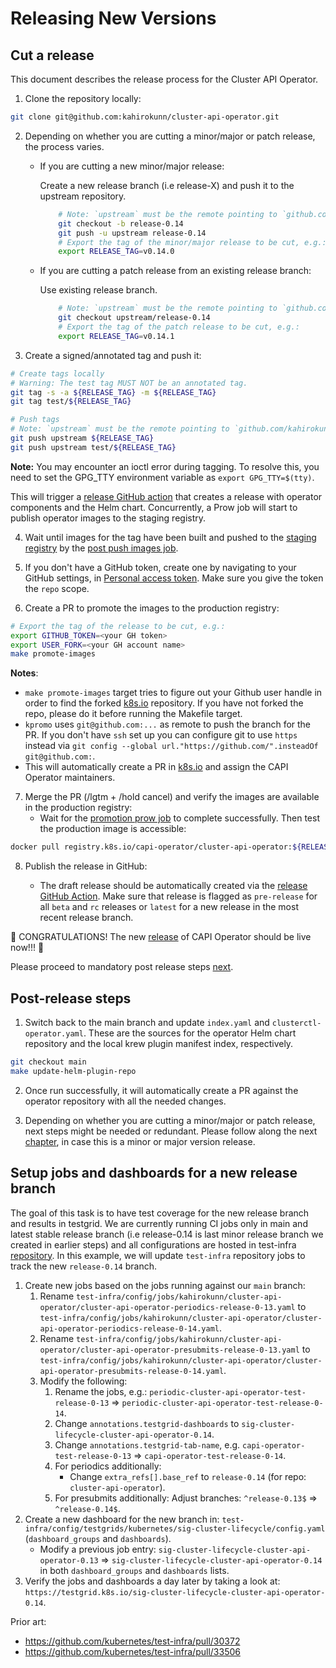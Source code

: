 # Releasing New Versions

## Cut a release

This document describes the release process for the Cluster API Operator.

1. Clone the repository locally:

```bash
git clone git@github.com:kahirokunn/cluster-api-operator.git
```

2. Depending on whether you are cutting a minor/major or patch release, the process varies.

    * If you are cutting a new minor/major release:

        Create a new release branch (i.e release-X) and push it to the upstream repository.

        ```bash
            # Note: `upstream` must be the remote pointing to `github.com:kahirokunn/cluster-api-operator`.
            git checkout -b release-0.14
            git push -u upstream release-0.14
            # Export the tag of the minor/major release to be cut, e.g.:
            export RELEASE_TAG=v0.14.0
        ```
    * If you are cutting a patch release from an existing release branch:

        Use existing release branch.

        ```bash
            # Note: `upstream` must be the remote pointing to `github.com:kahirokunn/cluster-api-operator`
            git checkout upstream/release-0.14
            # Export the tag of the patch release to be cut, e.g.:
            export RELEASE_TAG=v0.14.1
        ```

3. Create a signed/annotated tag and push it:

```bash
# Create tags locally
# Warning: The test tag MUST NOT be an annotated tag.
git tag -s -a ${RELEASE_TAG} -m ${RELEASE_TAG}
git tag test/${RELEASE_TAG}

# Push tags
# Note: `upstream` must be the remote pointing to `github.com/kahirokunn/cluster-api-operator`.
git push upstream ${RELEASE_TAG}
git push upstream test/${RELEASE_TAG}
```

**Note:** You may encounter an ioctl error during tagging. To resolve this, you need to set the GPG_TTY environment variable as `export GPG_TTY=$(tty)`.

This will trigger a [release GitHub action](https://github.com/kahirokunn/cluster-api-operator/actions/workflows/release.yaml) that creates a release with operator components and the Helm chart. Concurrently, a Prow job will start to publish operator images to the staging registry.

4. Wait until images for the tag have been built and pushed to the [staging registry](https://console.cloud.google.com/gcr/images/k8s-staging-capi-operator/global/cluster-api-operator) by the [post push images job](https://prow.k8s.io/?repo=kubernetes-sigs%2Fcluster-api-operator&job=post-cluster-api-operator-push-images).

5. If you don't have a GitHub token, create one by navigating to your GitHub settings, in [Personal access token](https://github.com/settings/tokens). Make sure you give the token the `repo` scope.

6. Create a PR to promote the images to the production registry:

```bash
# Export the tag of the release to be cut, e.g.:
export GITHUB_TOKEN=<your GH token>
export USER_FORK=<your GH account name>
make promote-images
```

**Notes**:
* `make promote-images` target tries to figure out your Github user handle in order to find the forked [k8s.io](https://github.com/kubernetes/k8s.io) repository.
    If you have not forked the repo, please do it before running the Makefile target.
* `kpromo` uses `git@github.com:...` as remote to push the branch for the PR. If you don't have `ssh` set up you can configure
    git to use `https` instead via `git config --global url."https://github.com/".insteadOf git@github.com:`.
* This will automatically create a PR in [k8s.io](https://github.com/kubernetes/k8s.io) and assign the CAPI Operator maintainers.


7. Merge the PR (/lgtm + /hold cancel) and verify the images are available in the production registry:
    * Wait for the [promotion prow job](https://prow.k8s.io/?repo=kubernetes%2Fk8s.io&job=post-k8sio-image-promo) to complete successfully. Then test the production image is accessible:

```bash
docker pull registry.k8s.io/capi-operator/cluster-api-operator:${RELEASE_TAG}
```

8. Publish the release in GitHub:

    * The draft release should be automatically created via the [release GitHub Action](https://github.com/kahirokunn/cluster-api-operator/actions/workflows/release.yaml). Make sure that release is flagged as `pre-release` for all `beta` and `rc` releases or `latest` for a new release in the most recent release branch.

:tada: CONGRATULATIONS! The new [release](https://github.com/kahirokunn/cluster-api-operator/releases) of CAPI Operator should be live now!!! :tada:

Please proceed to mandatory post release steps [next](#post-release-steps).

## Post-release steps

1. Switch back to the main branch and update `index.yaml` and `clusterctl-operator.yaml`. These are the sources for the operator Helm chart repository and the local krew plugin manifest index, respectively.

```bash
git checkout main
make update-helm-plugin-repo
```

2. Once run successfully, it will automatically create a PR against the operator repository with all the needed changes.

3. Depending on whether you are cutting a minor/major or patch release, next steps might be needed or redundant. Please follow along the next [chapter](#setup-jobs-and-dashboards-for-a-new-release-branch), in case this is a minor or major version release.

## Setup jobs and dashboards for a new release branch

The goal of this task is to have test coverage for the new release branch and results in testgrid.
We are currently running CI jobs only in main and latest stable release branch (i.e release-0.14 is last minor release branch we created in earlier steps) and all configurations are hosted in test-infra [repository](https://github.com/kubernetes/test-infra). In this example, we will update `test-infra` repository jobs to track the new `release-0.14` branch.

1. Create new jobs based on the jobs running against our `main` branch:
    1. Rename `test-infra/config/jobs/kahirokunn/cluster-api-operator/cluster-api-operator-periodics-release-0-13.yaml` to `test-infra/config/jobs/kahirokunn/cluster-api-operator/cluster-api-operator-periodics-release-0-14.yaml`.
    2. Rename `test-infra/config/jobs/kahirokunn/cluster-api-operator/cluster-api-operator-presubmits-release-0-13.yaml` to `test-infra/config/jobs/kahirokunn/cluster-api-operator/cluster-api-operator-presubmits-release-0-14.yaml`.
    3. Modify the following:
        1. Rename the jobs, e.g.: `periodic-cluster-api-operator-test-release-0-13` => `periodic-cluster-api-operator-test-release-0-14`.
        2. Change `annotations.testgrid-dashboards` to `sig-cluster-lifecycle-cluster-api-operator-0.14`.
        3. Change `annotations.testgrid-tab-name`, e.g. `capi-operator-test-release-0-13` => `capi-operator-test-release-0-14`.
        4. For periodics additionally:
            * Change `extra_refs[].base_ref` to `release-0.14` (for repo: `cluster-api-operator`).
        5. For presubmits additionally: Adjust branches: `^release-0.13$` => `^release-0.14$`.
2. Create a new dashboard for the new branch in: `test-infra/config/testgrids/kubernetes/sig-cluster-lifecycle/config.yaml` (`dashboard_groups` and `dashboards`).
    * Modify a previous job entry: `sig-cluster-lifecycle-cluster-api-operator-0.13` => `sig-cluster-lifecycle-cluster-api-operator-0.14` in both `dashboard_groups` and `dashboards` lists.
3. Verify the jobs and dashboards a day later by taking a look at: `https://testgrid.k8s.io/sig-cluster-lifecycle-cluster-api-operator-0.14`.

Prior art:
- https://github.com/kubernetes/test-infra/pull/30372
- https://github.com/kubernetes/test-infra/pull/33506
